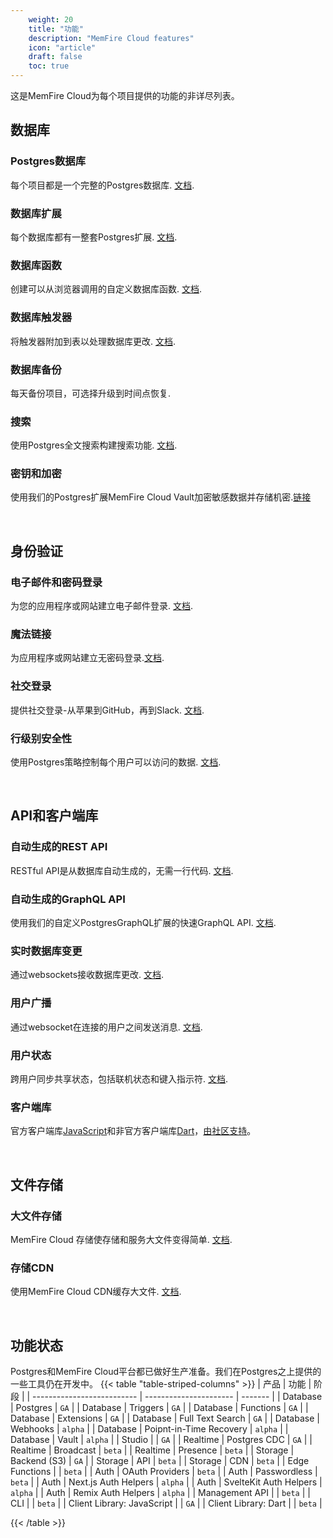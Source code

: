 ```yaml
---
    weight: 20
    title: "功能"
    description: "MemFire Cloud features"
    icon: "article"
    draft: false
    toc: true
---
```


这是MemFire Cloud为每个项目提供的功能的非详尽列表。

## 数据库

### Postgres数据库

每个项目都是一个完整的Postgres数据库. [文档](/docs/app/database/database).

### 数据库扩展

每个数据库都有一整套Postgres扩展. [文档](/docs/app/database/extensions/extensions).

### 数据库函数

创建可以从浏览器调用的自定义数据库函数. [文档](/docs/app/database/functions).

### 数据库触发器

将触发器附加到表以处理数据库更改. [文档](/docs/app/auth/mandates/managing-user-data#using-triggers).


### 数据库备份

每天备份项目，可选择升级到时间点恢复.

### 搜索

使用Postgres全文搜索构建搜索功能. [文档](/docs/app/database/full-text-search).

### 密钥和加密

使用我们的Postgres扩展MemFire Cloud Vault加密敏感数据并存储机密.[链接](https://supabase.com/blog/supabase-vault)



<br />

## 身份验证

### 电子邮件和密码登录

为您的应用程序或网站建立电子邮件登录. [文档](/docs/app/auth/authentication/auth-email).

### 魔法链接

为应用程序或网站建立无密码登录.[文档](/docs/app/auth/authentication/auth-magic-link).

### 社交登录

提供社交登录-从苹果到GitHub，再到Slack. [文档](/docs/app/auth/authentication/auth-apple).


### 行级别安全性

使用Postgres策略控制每个用户可以访问的数据. [文档](/docs/app/auth/mandates/row-level-security).



<br />

## API和客户端库

### 自动生成的REST API

RESTful API是从数据库自动生成的，无需一行代码. [文档](/docs/app/api/api#rest-api-overview).

### 自动生成的GraphQL API

使用我们的自定义PostgresGraphQL扩展的快速GraphQL API. [文档](/docs/app/api/api#graphql-api-overview).

### 实时数据库变更

通过websockets接收数据库更改. [文档](/docs/app/realtime/postgres-cdc).

### 用户广播

通过websocket在连接的用户之间发送消息. [文档](/docs/app/realtime/realtime#broadcast).

### 用户状态

跨用户同步共享状态，包括联机状态和键入指示符. [文档](/docs/app/realtime/realtime#presence).

### 客户端库

官方客户端库[JavaScript](/docs/app/SDKdocs/JavaScript/start/installing)和非官方客户端库[Dart](/docs/reference/dart)，[由社区支持](https://github.com/supabase-community#client-libraries)。 

<br />

## 文件存储

### 大文件存储

MemFire Cloud 存储使存储和服务大文件变得简单. [文档](/docs/app/storage/storage).

### 存储CDN

使用MemFire Cloud CDN缓存大文件. [文档](/docs/app/storage/storage-cdn).

<br />



## 功能状态

Postgres和MemFire Cloud平台都已做好生产准备。我们在Postgres之上提供的一些工具仍在开发中。
{{< table "table-striped-columns" >}}
| 产品                   | 功能                | 阶段   |
| -------------------------- | ---------------------- | ------- |
| Database                   | Postgres               | `GA`    |
| Database                   | Triggers               | `GA`    |
| Database                   | Functions              | `GA`    |
| Database                   | Extensions             | `GA`    |
| Database                   | Full Text Search       | `GA`    |
| Database                   | Webhooks               | `alpha` |
| Database                   | Poipnt-in-Time Recovery | `alpha` |
| Database                   | Vault                  | `alpha` |
| Studio                     |                        | `GA`    |
| Realtime                   | Postgres CDC           | `GA`    |
| Realtime                   | Broadcast              | `beta`  |
| Realtime                   | Presence               | `beta`  |
| Storage                    | Backend (S3)           | `GA`    |
| Storage                    | API                    | `beta`  |
| Storage                    | CDN                    | `beta`  |
| Edge Functions             |                        | `beta`  |
| Auth                       | OAuth Providers        | `beta`  |
| Auth                       | Passwordless           | `beta`  |
| Auth                       | Next.js Auth Helpers   | `alpha` |
| Auth                       | SvelteKit Auth Helpers | `alpha` |
| Auth                       | Remix Auth Helpers     | `alpha` |
| Management API             |                        | `beta`  |
| CLI                        |                        | `beta`  |
| Client Library: JavaScript |                        | `GA`    |
| Client Library: Dart       |                        | `beta`  |

 {{< /table >}}
